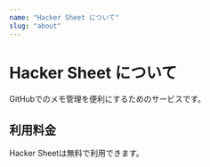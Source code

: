 ```yaml
---
name: "Hacker Sheet について"
slug: "about"
---
```


# Hacker Sheet について

GitHubでのメモ管理を便利にするためのサービスです。

## 利用料金

Hacker Sheetは無料で利用できます。
